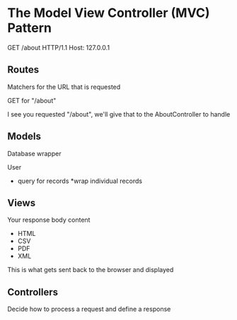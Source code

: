 # The Model View Controller (MVC) Pattern

GET /about HTTP/1.1
Host: 127.0.0.1


## Routes
Matchers for the URL that is requested

GET for "/about"

I see you requested "/about", we'll give that to the AboutController to handle


## Models
Database wrapper

User
* query for records
*wrap individual records

## Views
Your response body content
* HTML
* CSV
* PDF
* XML

This is what gets sent back to the browser and displayed

## Controllers
Decide how to process a request and define a response